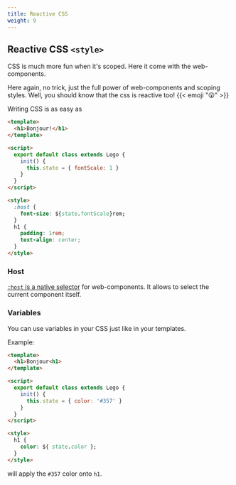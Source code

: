 ```yaml
---
title: Reactive CSS
weight: 9
---
```


## Reactive CSS `<style>`

CSS is much more fun when it's scoped.
Here it come with the web-components.

Here again, no trick, just the full power of web-components and scoping styles.
Well, you should know that the css is reactive too! {{< emoji "😲" >}}

Writing CSS is as easy as

```html
<template>
  <h1>Bonjour!</h1>
</template>

<script>
  export default class extends Lego {
    init() {
      this.state = { fontScale: 1 }
    }
  }
</script>

<style>
  :host {
    font-size: ${state.fontScale}rem;
  }
  h1 {
    padding: 1rem;
    text-align: center;
  }
</style>
```

### Host

[`:host` is a native selector](<https://developer.mozilla.org/en-US/docs/Web/CSS/:host()>)
for web-components.
It allows to select the current component itself.

### Variables

You can use variables in your CSS just like in your templates.

Example:

```html
<template>
  <h1>Bonjour<h1>
</template>

<script>
  export default class extends Lego {
    init() {
      this.state = { color: '#357' }
    }
  }
</script>

<style>
  h1 {
    color: ${ state.color };
  }
</style>
```

will apply the `#357` color onto `h1`.

